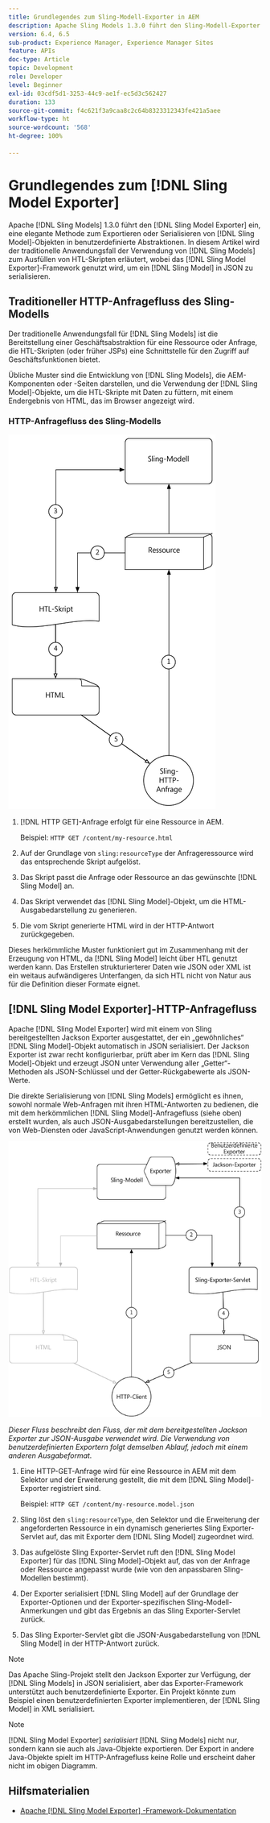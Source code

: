 ```yaml
---
title: Grundlegendes zum Sling-Modell-Exporter in AEM
description: Apache Sling Models 1.3.0 führt den Sling-Modell-Exporter ein, eine elegante Methode zum Exportieren oder Serialisieren von Sling-Modell-Objekten in benutzerdefinierte Abstraktionen. In diesem Artikel wird der traditionelle Anwendungsfall der Verwendung von Sling-Modellen zum Ausfüllen von HTL-Skripten erläutert, wobei das Sling-Modell-Exporter-Framework genutzt wird, um ein Sling-Modell in JSON zu serialisieren.
version: 6.4, 6.5
sub-product: Experience Manager, Experience Manager Sites
feature: APIs
doc-type: Article
topic: Development
role: Developer
level: Beginner
exl-id: 03cdf5d1-3253-44c9-ae1f-ec5d3c562427
duration: 133
source-git-commit: f4c621f3a9caa8c2c64b8323312343fe421a5aee
workflow-type: ht
source-wordcount: '568'
ht-degree: 100%

---
```


# Grundlegendes zum [!DNL Sling Model Exporter]

Apache [!DNL Sling Models] 1.3.0 führt den [!DNL Sling Model Exporter] ein, eine elegante Methode zum Exportieren oder Serialisieren von [!DNL Sling Model]-Objekten in benutzerdefinierte Abstraktionen. In diesem Artikel wird der traditionelle Anwendungsfall der Verwendung von [!DNL Sling Models] zum Ausfüllen von HTL-Skripten erläutert, wobei das [!DNL Sling Model Exporter]-Framework genutzt wird, um ein [!DNL Sling Model] in JSON zu serialisieren.

## Traditioneller HTTP-Anfragefluss des Sling-Modells

Der traditionelle Anwendungsfall für [!DNL Sling Models] ist die Bereitstellung einer Geschäftsabstraktion für eine Ressource oder Anfrage, die HTL-Skripten (oder früher JSPs) eine Schnittstelle für den Zugriff auf Geschäftsfunktionen bietet.

Übliche Muster sind die Entwicklung von [!DNL Sling Models], die AEM-Komponenten oder -Seiten darstellen, und die Verwendung der [!DNL Sling Model]-Objekte, um die HTL-Skripte mit Daten zu füttern, mit einem Endergebnis von HTML, das im Browser angezeigt wird.

### HTTP-Anfragefluss des Sling-Modells

![HTTP-Anfragefluss des Sling-Modells](./assets/understand-sling-model-exporter/sling-model-request-flow.png)

1. [!DNL HTTP GET]-Anfrage erfolgt für eine Ressource in AEM.

   Beispiel: `HTTP GET /content/my-resource.html`

1. Auf der Grundlage von `sling:resourceType` der Anfrageressource wird das entsprechende Skript aufgelöst.

1. Das Skript passt die Anfrage oder Ressource an das gewünschte [!DNL Sling Model] an.

1. Das Skript verwendet das [!DNL Sling Model]-Objekt, um die HTML-Ausgabedarstellung zu generieren.

1. Die vom Skript generierte HTML wird in der HTTP-Antwort zurückgegeben.

Dieses herkömmliche Muster funktioniert gut im Zusammenhang mit der Erzeugung von HTML, da [!DNL Sling Model] leicht über HTL genutzt werden kann. Das Erstellen strukturierterer Daten wie JSON oder XML ist ein weitaus aufwändigeres Unterfangen, da sich HTL nicht von Natur aus für die Definition dieser Formate eignet.

## [!DNL Sling Model Exporter]-HTTP-Anfragefluss

Apache [!DNL Sling Model Exporter] wird mit einem von Sling bereitgestellten Jackson Exporter ausgestattet, der ein „gewöhnliches“ [!DNL Sling Model]-Objekt automatisch in JSON serialisiert. Der Jackson Exporter ist zwar recht konfigurierbar, prüft aber im Kern das [!DNL Sling Model]-Objekt und erzeugt JSON unter Verwendung aller „Getter“-Methoden als JSON-Schlüssel und der Getter-Rückgabewerte als JSON-Werte.

Die direkte Serialisierung von [!DNL Sling Models] ermöglicht es ihnen, sowohl normale Web-Anfragen mit ihren HTML-Antworten zu bedienen, die mit dem herkömmlichen [!DNL Sling Model]-Anfragefluss (siehe oben) erstellt wurden, als auch JSON-Ausgabedarstellungen bereitzustellen, die von Web-Diensten oder JavaScript-Anwendungen genutzt werden können.

![HTTP-Anfragefluss des Sling-Modell-Exporters](./assets/understand-sling-model-exporter/sling-model-exporter-request-flow.png)

*Dieser Fluss beschreibt den Fluss, der mit dem bereitgestellten Jackson Exporter zur JSON-Ausgabe verwendet wird. Die Verwendung von benutzerdefinierten Exportern folgt demselben Ablauf, jedoch mit einem anderen Ausgabeformat.*

1. Eine HTTP-GET-Anfrage wird für eine Ressource in AEM mit dem Selektor und der Erweiterung gestellt, die mit dem [!DNL Sling Model]-Exporter registriert sind.

   Beispiel: `HTTP GET /content/my-resource.model.json`

1. Sling löst den `sling:resourceType`, den Selektor und die Erweiterung der angeforderten Ressource in ein dynamisch generiertes Sling Exporter-Servlet auf, das mit Exporter dem [!DNL Sling Model] zugeordnet wird.
1. Das aufgelöste Sling Exporter-Servlet ruft den [!DNL Sling Model Exporter] für das [!DNL Sling Model]-Objekt auf, das von der Anfrage oder Ressource angepasst wurde (wie von den anpassbaren Sling-Modellen bestimmt).
1. Der Exporter serialisiert [!DNL Sling Model] auf der Grundlage der Exporter-Optionen und der Exporter-spezifischen Sling-Modell-Anmerkungen und gibt das Ergebnis an das Sling Exporter-Servlet zurück.
1. Das Sling Exporter-Servlet gibt die JSON-Ausgabedarstellung von [!DNL Sling Model] in der HTTP-Antwort zurück.

>[!NOTE]
>
>Das Apache Sling-Projekt stellt den Jackson Exporter zur Verfügung, der [!DNL Sling Models] in JSON serialisiert, aber das Exporter-Framework unterstützt auch benutzerdefinierte Exporter. Ein Projekt könnte zum Beispiel einen benutzerdefinierten Exporter implementieren, der [!DNL Sling Model] in XML serialisiert.

>[!NOTE]
>
>[!DNL Sling Model Exporter] *serialisiert* [!DNL Sling Models] nicht nur, sondern kann sie auch als Java-Objekte exportieren. Der Export in andere Java-Objekte spielt im HTTP-Anfragefluss keine Rolle und erscheint daher nicht im obigen Diagramm.

## Hilfsmaterialien

* [Apache [!DNL Sling Model Exporter] -Framework-Dokumentation](https://sling.apache.org/documentation/bundles/models.html#exporter-framework-since-130)
